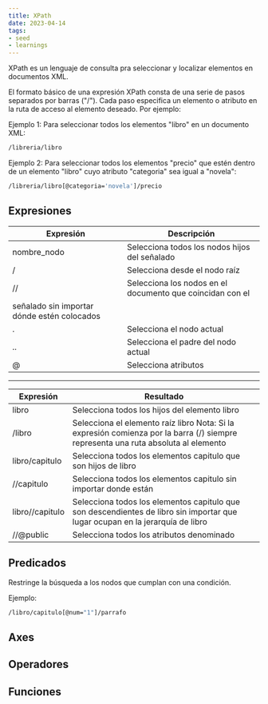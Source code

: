 ```yaml
---
title: XPath
date: 2023-04-14
tags:
- seed
- learnings
---
```


XPath es un lenguaje de consulta pra seleccionar y localizar elementos en documentos XML.

El formato básico de una expresión XPath consta de una serie de pasos separados por barras ("/"). Cada paso especifica un elemento o atributo en la ruta de acceso al elemento deseado. Por ejemplo:

Ejemplo 1: Para seleccionar todos los elementos "libro" en un documento XML:

```bash
/libreria/libro
```

Ejemplo 2: Para seleccionar todos los elementos "precio" que estén dentro de un elemento "libro" cuyo atributo "categoria" sea igual a "novela":

```bash
/libreria/libro[@categoria='novela']/precio
```

## Expresiones

| Expresión                                   | Descripción                                               |
| ------------------------------------------- | --------------------------------------------------------- |
| nombre_nodo                                 | Selecciona todos los nodos hijos del señalado             |
| /                                           | Selecciona desde el nodo raíz                             |
| //                                          | Selecciona los nodos en el documento que coincidan con el |
| señalado sin importar dónde estén colocados |                                                           |
| .                                           | Selecciona el nodo actual                                 |
| ..                                          | Selecciona el padre del nodo actual                       |
| @                                           | Selecciona atributos                                      |

***

| Expresión       | Resultado                                                                                                                          |
|-----------------|------------------------------------------------------------------------------------------------------------------------------------|
| libro           | Selecciona todos los hijos del elemento libro                                                                                      |
| /libro          | Selecciona el elemento raíz libro Nota: Si la expresión comienza por la barra (/) siempre representa una ruta absoluta al elemento |
| libro/capitulo  | Selecciona todos los elementos capitulo que son hijos de libro                                                                     |
| //capitulo      | Selecciona todos los elementos capitulo sin importar donde están                                                                   |
| libro//capitulo | Selecciona todos los elementos capitulo que son descendientes de libro sin importar que lugar ocupan en la jerarquía de libro      |
| //@public       | Selecciona todos los atributos denominado                                                                                          |
## Predicados

Restringe la búsqueda a los nodos que cumplan con una condición.

Ejemplo:

```bash
/libro/capitulo[@num="1"]/parrafo
```


## Axes

## Operadores

## Funciones


